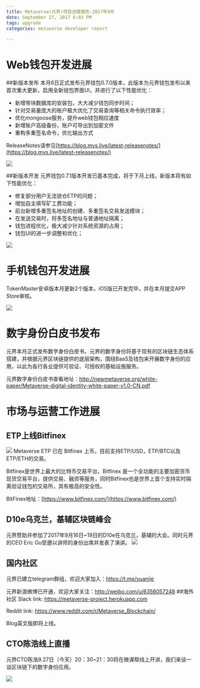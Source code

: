 ```yaml
---
title: Metaverse(元界)项目进展报告-2017年9月
date: September 27, 2017 6:03 PM
tags: upgrade
categories: metaverse developer report

---
```



# Web钱包开发进展
##新版本发布
本月6日正式发布元界钱包0.7.0版本，此版本为元界钱包发布以来首次重大更新，启用全新钱包界面UI，并进行了以下性能优化：


- 新增带块数据库的安装包，大大减少钱包同步时间；
- 针对交易量庞大的账户极大优化了交易查询等相关命令执行效率；
- 优化mongoose服务，提升web钱包相应速度
- 新增账户高级备份，账户可导出到加密文件
- 重构多重签名命令，优化输出方式

ReleaseNotes请参见[https://blog.mvs.live/latest-releasenotes/](https://blog.mvs.live/latest-releasenotes/)

![](http://bbs.viewfin.com/data/attachment/forum/201709/27/165736orfuu5nx4nappue0.jpg)



##新版本开发
元界钱包0.7.1版本开发已基本完成，将于下月上线，新版本将有如下性能优化：


- 修复部分用户无法锁仓ETP的问题；
- 增加自主填写矿工费功能；
- 前台新增多重签名地址的创建、多重签名交易发送模块；
- 在发送交易时，将多签名地址与普通地址隔离；
- 钱包进程优化，极大减少针对系统资源的占用；
- 钱包UI的进一步调整和优化；

![](http://bbs.viewfin.com/data/attachment/forum/201709/27/174745j08t37lqp8hlptoh.png)


# 手机钱包开发进展
TokenMaster安卓版本月更新2个版本，iOS版已开发完毕，并在本月提交APP Store审核。

![](http://bbs.viewfin.com/data/attachment/forum/201709/27/170434oxbjjyyxtbywyyyj.jpg)


# 数字身份白皮书发布
元界本月正式发布数字身份白皮书。元界的数字身份将基于现有的区块链生态体系搭建，并根据元界区块链提供的底层架构，围绕BaaS及钱包来开展数字身份的应用，以此为各行各业提供可验证、可授权的基础设施服务。

元界数字身份白皮书查看地址：http://newmetaverse.org/white-paper/Metaverse-digital-identity-white-paper-v1.0-CN.pdf

# 市场与运营工作进展
## ETP上线Bitfinex
![](http://bbs.viewfin.com/data/attachment/forum/201709/27/170019zlrjnthtl83yql7y.jpg)
Metaverse ETP 已在 Bitfinex 上币，目前支持ETP/USD，ETP/BTC以及ETP/ETH的交易。

Bitfinex是世界上最大的比特币交易平台。Bitfinex 是一个全功能的主要加密货币现货交易平台，提供交易、融资等服务，同时Bitfinex也是世界上首个支持实时隔离验证钱包的交易所，具有极高的安全性。

BitFinex地址：[https://www.bitfinex.com/](https://www.bitfinex.com/)
## D10e乌克兰，基辅区块链峰会
元界赞助并参加了2017年9月16日~19日的D10e在乌克兰，基辅的大会。同时元界的CEO Eric Gu受邀以讲师的身份出席并发表了演讲。
![](http://bbs.viewfin.com/data/attachment/forum/201709/27/170146o8nrueqy8vc3yz0z.jpg)
## 国内社区
元界已建立telegram群组，欢迎大家加入：https://t.me/yuanjie

元界新浪微博已开通，欢迎大家关注：http://weibo.com/u/6356057248
##海外社区
Slack link: https://metaverse-project.herokuapp.com

Reddit link: https://www.reddit.com/r/Metaverse_Blockchain/

Blog英文版即将上线。
## CTO陈浩线上直播
元界CTO陈浩9.27日（今天）20：30~21：30将在微课帮线上开讲，我们来谈一谈区块链下的数字身份应用。

![](http://bbs.viewfin.com/data/attachment/forum/201709/27/172442cg88gaa58c6i6jjq.jpg)




